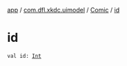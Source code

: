 [app](../../index.md) / [com.dfl.xkdc.uimodel](../index.md) / [Comic](index.md) / [id](./id.md)

# id

`val id: `[`Int`](https://kotlinlang.org/api/latest/jvm/stdlib/kotlin/-int/index.html)